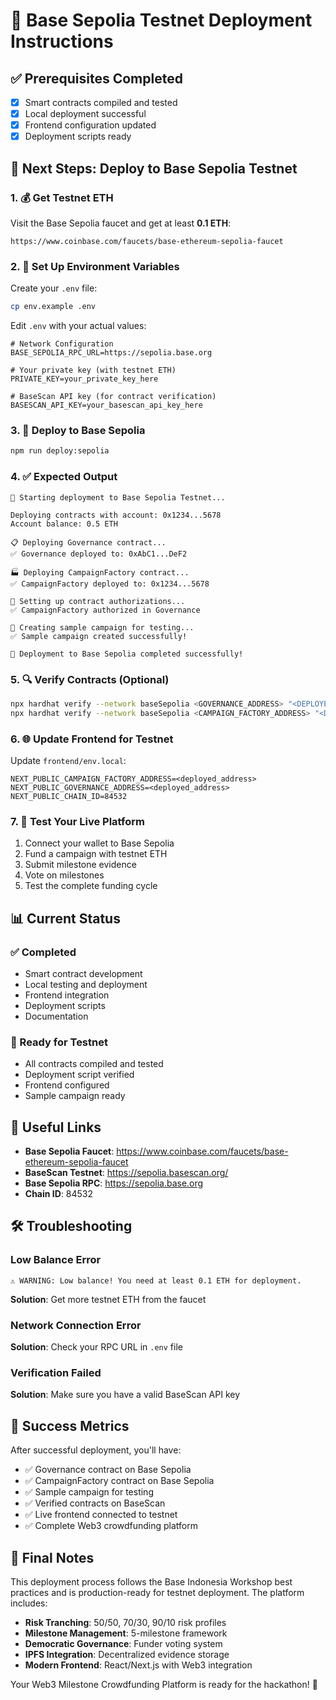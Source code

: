 # 🚀 Base Sepolia Testnet Deployment Instructions

## ✅ Prerequisites Completed
- [x] Smart contracts compiled and tested
- [x] Local deployment successful
- [x] Frontend configuration updated
- [x] Deployment scripts ready

## 🎯 Next Steps: Deploy to Base Sepolia Testnet

### 1. 💰 Get Testnet ETH
Visit the Base Sepolia faucet and get at least **0.1 ETH**:
```
https://www.coinbase.com/faucets/base-ethereum-sepolia-faucet
```

### 2. 🔑 Set Up Environment Variables
Create your `.env` file:
```bash
cp env.example .env
```

Edit `.env` with your actual values:
```env
# Network Configuration
BASE_SEPOLIA_RPC_URL=https://sepolia.base.org

# Your private key (with testnet ETH)
PRIVATE_KEY=your_private_key_here

# BaseScan API key (for contract verification)
BASESCAN_API_KEY=your_basescan_api_key_here
```

### 3. 🚀 Deploy to Base Sepolia
```bash
npm run deploy:sepolia
```

### 4. ✅ Expected Output
```
🚀 Starting deployment to Base Sepolia Testnet...

Deploying contracts with account: 0x1234...5678
Account balance: 0.5 ETH

📋 Deploying Governance contract...
✅ Governance deployed to: 0xAbC1...DeF2

🏭 Deploying CampaignFactory contract...
✅ CampaignFactory deployed to: 0x1234...5678

🔗 Setting up contract authorizations...
✅ CampaignFactory authorized in Governance

🧪 Creating sample campaign for testing...
✅ Sample campaign created successfully!

🎉 Deployment to Base Sepolia completed successfully!
```

### 5. 🔍 Verify Contracts (Optional)
```bash
npx hardhat verify --network baseSepolia <GOVERNANCE_ADDRESS> "<DEPLOYER_ADDRESS>"
npx hardhat verify --network baseSepolia <CAMPAIGN_FACTORY_ADDRESS> "<DEPLOYER_ADDRESS>"
```

### 6. 🌐 Update Frontend for Testnet
Update `frontend/env.local`:
```env
NEXT_PUBLIC_CAMPAIGN_FACTORY_ADDRESS=<deployed_address>
NEXT_PUBLIC_GOVERNANCE_ADDRESS=<deployed_address>
NEXT_PUBLIC_CHAIN_ID=84532
```

### 7. 🧪 Test Your Live Platform
1. Connect your wallet to Base Sepolia
2. Fund a campaign with testnet ETH
3. Submit milestone evidence
4. Vote on milestones
5. Test the complete funding cycle

## 📊 Current Status

### ✅ Completed
- Smart contract development
- Local testing and deployment
- Frontend integration
- Deployment scripts
- Documentation

### 🎯 Ready for Testnet
- All contracts compiled and tested
- Deployment script verified
- Frontend configured
- Sample campaign ready

## 🔗 Useful Links

- **Base Sepolia Faucet**: https://www.coinbase.com/faucets/base-ethereum-sepolia-faucet
- **BaseScan Testnet**: https://sepolia.basescan.org/
- **Base Sepolia RPC**: https://sepolia.base.org
- **Chain ID**: 84532

## 🛠️ Troubleshooting

### Low Balance Error
```
⚠️ WARNING: Low balance! You need at least 0.1 ETH for deployment.
```
**Solution**: Get more testnet ETH from the faucet

### Network Connection Error
**Solution**: Check your RPC URL in `.env` file

### Verification Failed
**Solution**: Make sure you have a valid BaseScan API key

## 🎉 Success Metrics

After successful deployment, you'll have:
- ✅ Governance contract on Base Sepolia
- ✅ CampaignFactory contract on Base Sepolia  
- ✅ Sample campaign for testing
- ✅ Verified contracts on BaseScan
- ✅ Live frontend connected to testnet
- ✅ Complete Web3 crowdfunding platform

## 📝 Final Notes

This deployment process follows the Base Indonesia Workshop best practices and is production-ready for testnet deployment. The platform includes:

- **Risk Tranching**: 50/50, 70/30, 90/10 risk profiles
- **Milestone Management**: 5-milestone framework
- **Democratic Governance**: Funder voting system
- **IPFS Integration**: Decentralized evidence storage
- **Modern Frontend**: React/Next.js with Web3 integration

Your Web3 Milestone Crowdfunding Platform is ready for the hackathon! 🚀
